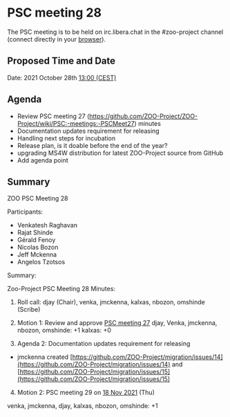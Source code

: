 
# PSC meeting 28

The PSC meeting is to be held on irc.libera.chat in the #zoo-project channel (connect directly in your [browser](https://web.libera.chat/#zoo-project)).

## Proposed Time and Date

Date: 2021 October 28th [13:00 (CEST)](https://www.timeanddate.com/worldclock/fixedtime.html?msg=ZOO-PSC+Meeting&iso=20211028T13&p1=1263&ah=1)

## Agenda

* Review PSC meeting 27 (https://github.com/ZOO-Project/ZOO-Project/wiki/PSC:-meetings:-PSCMeet27) minutes
* Documentation updates requirement for releasing
* Handling next steps for incubation
* Release plan, is it doable before the end of the year?
* upgrading MS4W distribution for latest ZOO-Project source from GitHub
* Add agenda point

## Summary

ZOO PSC Meeting 28

Participants:

* Venkatesh Raghavan
* Rajat Shinde
* Gérald Fenoy
* Nicolas Bozon
* Jeff Mckenna 
* Angelos Tzotsos

Summary:

Zoo-Project PSC Meeting 28
Minutes:
1. Roll call: djay (Chair), venka, jmckenna, kalxas, nbozon, omshinde (Scribe)

2. Motion 1: Review and approve [PSC meeting 27](https://github.com/ZOO-Project/ZOO-Project/wiki/PSC:-meetings:-PSCMeet27)
djay, Venka, jmckenna, nbozon, omshinde: +1
kalxas: +0

3. Agenda 2: Documentation updates requirement for releasing
  - jmckenna created [https://github.com/ZOO-Project/migration/issues/14](https://github.com/ZOO-Project/migration/issues/14) and [https://github.com/ZOO-Project/migration/issues/15](https://github.com/ZOO-Project/migration/issues/15)

4. Motion 2: PSC meeting 29 on [18 Nov 2021](https://www.timeanddate.com/worldclock/fixedtime.html?year=2021&month=11&day=18&hour=11&min=0&sec=0&msg=ZOO-Project+PSC+Meeting) (Thu)

venka, jmckenna, djay, kalxas, nbozon, omshinde: +1
